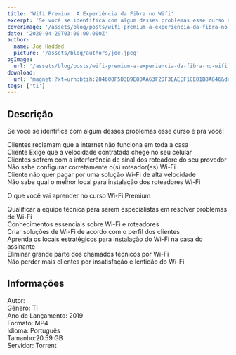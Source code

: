 ```yaml
---
title: 'Wifi Premium: A Experiência da Fibra no Wifi'
excerpt: 'Se você se identifica com algum desses problemas esse curso é pra você!  Clientes reclamam que a internet não funciona em toda a casa Cliente Exige que a velocidade contratada chege no seu celular Clientes sofrem com a interferência de sinal dos roteadore do seu provedor N'
coverImage: '/assets/blog/posts/wifi-premium-a-experiencia-da-fibra-no-wifi.jpg'
date: '2020-04-29T03:00:00.000Z'
author:
  name: Joe Haddad
  picture: '/assets/blog/authors/joe.jpeg'
ogImage:
  url: '/assets/blog/posts/wifi-premium-a-experiencia-da-fibra-no-wifi.jpg'
download:
  url: 'magnet:?xt=urn:btih:284608F5D3B9E80AA63F2DF3EAEEF1CE01B8A846&dn=Wifi%20Premium%20-%20A%20Experi%c3%aancia%20da%20Fibra%20no%20Wifi%20-%20Matheus%20Marmentini&tr=udp%3a%2f%2ftracker.openbittorrent.com%3a1337%2fannounce&tr=udp%3a%2f%2ftracker.opentrackr.org%3a1337%2fannounce'
tags: ['ti']
---
```

<h2>Descrição</h2>
<p></p><p>Se você se identifica com algum desses problemas esse curso é pra você!</p><p>Clientes reclamam que a internet não funciona em toda a casa<br/>Cliente Exige que a velocidade contratada chege no seu celular<br/>Clientes sofrem com a interferência de sinal dos roteadore do seu provedor<br/>Não sabe configurar corretamente o(s) roteador(es) Wi-Fi<br/>Cliente não quer pagar por uma solução Wi-Fi de alta velocidade<br/>Não sabe qual o melhor local para instalação dos roteadores Wi-Fi</p><p>O que você vai aprender no curso Wi-Fi Premium</p><p>Qualificar a equipe técnica para serem especialistas em resolver problemas de Wi-Fi<br/>Conhecimentos essenciais sobre Wi-Fi e roteadores<br/>Criar soluções de Wi-Fi de acordo com o perfil dos clientes<br/>Aprenda os locais estratégicos para instalação do Wi-Fi na casa do assinante<br/>Eliminar grande parte dos chamados técnicos por Wi-Fi<br/>Não perder mais clientes por insatisfação e lentidão do Wi-Fi</p><h2>Informações</h2><p>Autor: <br/>Gênero: TI<br/>Ano de Lançamento: 2019<br/>Formato: MP4<br/>Idioma: Português<br/>Tamanho:20.59 GB<br/>Servidor: Torrent</p>